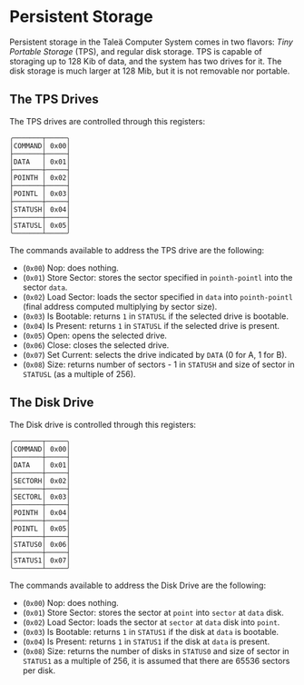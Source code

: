 # Persistent Storage

Persistent storage in the Taleä Computer System comes in two flavors: *Tiny Portable Storage* (TPS), and regular disk storage. TPS is capable of storaging up to 128 Kib of data, and the system has two drives for it. The disk storage is much larger at 128 Mib, but it is not removable nor portable.

## The TPS Drives

The TPS drives are controlled through this registers:

    ╭───────┬─────╮
    │COMMAND│ 0x00│
    ├───────┼─────┤
    │DATA   │ 0x01│
    ├───────┼─────┤
    │POINTH │ 0x02│
    ├───────┼─────┤
    │POINTL │ 0x03│
    ├───────┼─────┤
    │STATUSH│ 0x04│
    ├───────┼─────┤
    │STATUSL│ 0x05│
    ╰───────┴─────╯

The commands available to address the TPS drive are the following:

- (`0x00`) Nop: does nothing.
- (`0x01`) Store Sector: stores the sector specified in `pointh-pointl` into the sector `data`.
- (`0x02`) Load Sector: loads the sector specified in `data` into `pointh-pointl` (final address computed multiplying by sector size).
- (`0x03`) Is Bootable: returns `1` in `STATUSL` if the selected drive is bootable.
- (`0x04`) Is Present: returns `1` in `STATUSL` if the selected drive is present.
- (`0x05`) Open: opens the selected drive.
- (`0x06`) Close: closes the selected drive.
- (`0x07`) Set Current: selects the drive indicated by `DATA` (0 for A, 1 for B).
- (`0x08`) Size: returns number of sectors - 1 in `STATUSH` and size of sector in `STATUSL` (as a multiple of 256).

## The Disk Drive

The Disk drive is controlled through this registers:

    ╭───────┬─────╮
    │COMMAND│ 0x00│
    ├───────┼─────┤
    │DATA   │ 0x01│
    ├───────┼─────┤
    │SECTORH│ 0x02│
    ├───────┼─────┤
    │SECTORL│ 0x03│
    ├───────┼─────┤
    │POINTH │ 0x04│
    ├───────┼─────┤
    │POINTL │ 0x05│
    ├───────┼─────┤
    │STATUS0│ 0x06│
    ├───────┼─────┤
    │STATUS1│ 0x07│
    ╰───────┴─────╯

The commands available to address the Disk Drive are the following:

- (`0x00`) Nop: does nothing.
- (`0x01`) Store Sector: stores the sector at `point` into `sector` at `data` disk.
- (`0x02`) Load Sector: loads the sector at `sector` at `data` disk into `point`.
- (`0x03`) Is Bootable: returns `1` in `STATUS1` if the disk at `data` is bootable.
- (`0x04`) Is Present: returns `1` in `STATUS1` if the disk at `data` is present.
- (`0x08`) Size: returns the number of disks in `STATUS0` and size of sector in `STATUS1` as a multiple of 256, it is assumed that there are 65536 sectors per disk.
